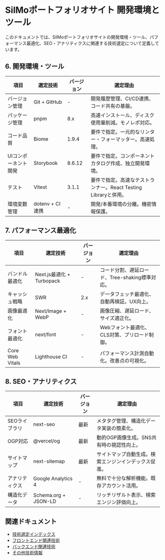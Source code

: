 # SilMoポートフォリオサイト 開発環境とツール

このドキュメントでは、SilMoポートフォリオサイトの開発環境・ツール、パフォーマンス最適化、SEO・アナリティクスに関連する技術選定について定義しています。

## 6. 開発環境・ツール

| 項目 | 選定技術 | バージョン | 選定理由 |
|-----|----------|------------|----------|
| バージョン管理 | Git + GitHub | - | 開発履歴管理、CI/CD連携、コード共有の基盤。 |
| パッケージ管理 | pnpm | 8.x | 高速インストール、ディスク使用量削減。モノレポ対応。 |
| コード品質 | Biome | 1.9.4 | 要件で指定。一元的なリンター・フォーマッター。高速処理。 |
| UIコンポーネント開発 | Storybook | 8.6.12 | 要件で指定。コンポーネントカタログ作成、独立開発環境。 |
| テスト | Vitest | 3.1.1 | 要件で指定。高速なテストランナー。React Testing Libraryと併用。 |
| 環境変数管理 | dotenv + CI連携 | - | 開発/本番環境の分離。機密情報保護。 |

## 7. パフォーマンス最適化

| 項目 | 選定技術 | バージョン | 選定理由 |
|-----|----------|------------|----------|
| バンドル最適化 | Next.js最適化 + Turbopack | - | コード分割、遅延ロード、Tree-shaking標準対応。 |
| キャッシュ戦略 | SWR | 2.x | データフェッチ最適化、自動再検証。UX向上。 |
| 画像最適化 | Next/Image + WebP | - | 画像圧縮、遅延ロード、サイズ適正化。 |
| フォント最適化 | next/font | - | Webフォント最適化、CLS対策、プリロード制御。 |
| Core Web Vitals | Lighthouse CI | - | パフォーマンス計測自動化。改善点の可視化。 |

## 8. SEO・アナリティクス

| 項目 | 選定技術 | バージョン | 選定理由 |
|-----|----------|------------|----------|
| SEOライブラリ | next-seo | 最新 | メタタグ管理、構造化データ実装の簡素化。 |
| OGP対応 | @vercel/og | 最新 | 動的OGP画像生成。SNS共有時の視認性向上。 |
| サイトマップ | next-sitemap | 最新 | サイトマップ自動生成。検索エンジンインデックス促進。 |
| アナリティクス | Google Analytics 4 | - | 無料で十分な解析機能。既存アカウント活用。 |
| 構造化データ | Schema.org + JSON-LD | - | リッチリザルト表示、検索エンジン評価向上。 |

## 関連ドキュメント

- [技術選定インデックス](./index.md)
- [フロントエンド関連技術](./フロントエンド関連技術.md)
- [バックエンド関連技術](./バックエンド関連技術.md)
- [その他技術情報](./その他技術情報.md) 